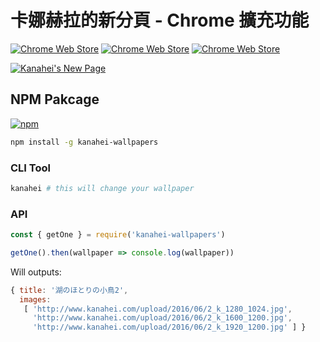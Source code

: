 # 卡娜赫拉的新分頁 - Chrome 擴充功能

[![Chrome Web Store](https://badgen.net/chrome-web-store/v/fbbdincgjgdmbbkongmineooghpadbgk)][chrome-web-store]
[![Chrome Web Store](https://badgen.net/chrome-web-store/rating/fbbdincgjgdmbbkongmineooghpadbgk)][chrome-web-store]
[![Chrome Web Store](https://badgen.net/chrome-web-store/users/fbbdincgjgdmbbkongmineooghpadbgk)][chrome-web-store]

[chrome-web-store]: https://chrome.google.com/webstore/detail/kanaheis-new-page/fbbdincgjgdmbbkongmineooghpadbgk

[![Kanahei's New Page](https://cdn.rawgit.com/Yukaii/kanahei-wallpapers/127b5c1b/docs/images/demo.gif)](https://www.youtube.com/watch?v=06aZmi58VCc "Kanahei's New Page")

## NPM Pakcage

[![npm](https://img.shields.io/npm/v/kanahei-wallpapers.svg)](https://www.npmjs.com/package/kanahei-wallpapers)

```bash
npm install -g kanahei-wallpapers
```

### CLI Tool

```bash
kanahei # this will change your wallpaper
```

### API

```javascript
const { getOne } = require('kanahei-wallpapers')

getOne().then(wallpaper => console.log(wallpaper))
```

Will outputs:

```javascript
{ title: '湖のほとりの小鳥2',
  images:
   [ 'http://www.kanahei.com/upload/2016/06/2_k_1280_1024.jpg',
     'http://www.kanahei.com/upload/2016/06/2_k_1600_1200.jpg',
     'http://www.kanahei.com/upload/2016/06/2_k_1920_1200.jpg' ] }
```

